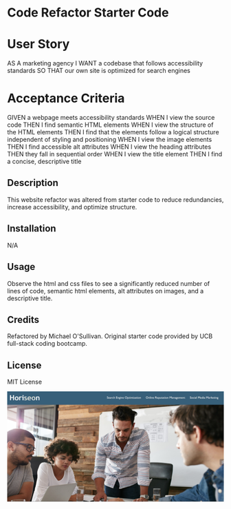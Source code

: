 # Code Refactor Starter Code

# User Story
AS A marketing agency
I WANT a codebase that follows accessibility standards
SO THAT our own site is optimized for search engines


# Acceptance Criteria
GIVEN a webpage meets accessibility standards
WHEN I view the source code
THEN I find semantic HTML elements
WHEN I view the structure of the HTML elements
THEN I find that the elements follow a logical structure independent of styling and positioning
WHEN I view the image elements
THEN I find accessible alt attributes
WHEN I view the heading attributes
THEN they fall in sequential order
WHEN I view the title element
THEN I find a concise, descriptive title

## Description

This website refactor was altered from starter code to reduce redundancies, increase accessibility, and optimize structure.

## Installation

N/A

## Usage

Observe the html and css files to see a significantly reduced number of lines of code, semantic html elements, alt attributes on images, and a descriptive title.

## Credits

Refactored by Michael O'Sullivan. Original starter code provided by UCB full-stack coding bootcamp.

## License

MIT License

![Model](https://github.com/michaelhallosullivan/osullivan-challenge-one-refactor/blob/main/Develop/assets/images/challenge-one.jpg)